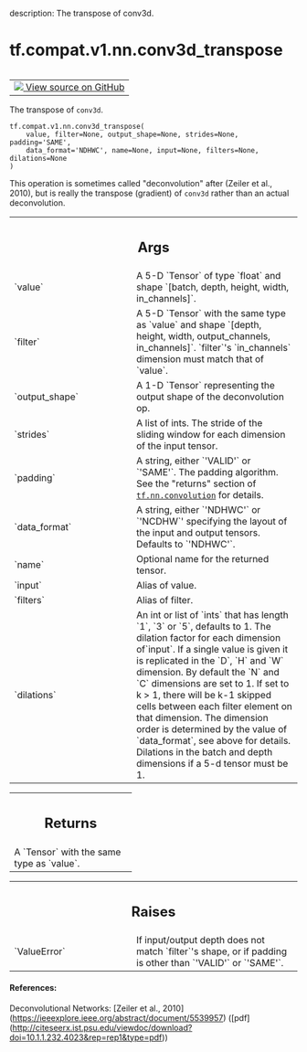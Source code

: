 description: The transpose of conv3d.

<div itemscope itemtype="http://developers.google.com/ReferenceObject">
<meta itemprop="name" content="tf.compat.v1.nn.conv3d_transpose" />
<meta itemprop="path" content="Stable" />
</div>

# tf.compat.v1.nn.conv3d_transpose

<!-- Insert buttons and diff -->

<table class="tfo-notebook-buttons tfo-api nocontent" align="left">
<td>
  <a target="_blank" href="https://github.com/tensorflow/tensorflow/blob/r2.3/tensorflow/python/ops/nn_ops.py#L3057-L3126">
    <img src="https://www.tensorflow.org/images/GitHub-Mark-32px.png" />
    View source on GitHub
  </a>
</td>
</table>



The transpose of `conv3d`.

<pre class="devsite-click-to-copy prettyprint lang-py tfo-signature-link">
<code>tf.compat.v1.nn.conv3d_transpose(
    value, filter=None, output_shape=None, strides=None, padding='SAME',
    data_format='NDHWC', name=None, input=None, filters=None, dilations=None
)
</code></pre>



<!-- Placeholder for "Used in" -->

This operation is sometimes called "deconvolution" after
(Zeiler et al., 2010), but is really the transpose (gradient) of `conv3d`
rather than an actual deconvolution.

<!-- Tabular view -->
 <table class="responsive fixed orange">
<colgroup><col width="214px"><col></colgroup>
<tr><th colspan="2"><h2 class="add-link">Args</h2></th></tr>

<tr>
<td>
`value`
</td>
<td>
A 5-D `Tensor` of type `float` and shape
`[batch, depth, height, width, in_channels]`.
</td>
</tr><tr>
<td>
`filter`
</td>
<td>
A 5-D `Tensor` with the same type as `value` and shape
`[depth, height, width, output_channels, in_channels]`.  `filter`'s
`in_channels` dimension must match that of `value`.
</td>
</tr><tr>
<td>
`output_shape`
</td>
<td>
A 1-D `Tensor` representing the output shape of the
deconvolution op.
</td>
</tr><tr>
<td>
`strides`
</td>
<td>
A list of ints. The stride of the sliding window for each
dimension of the input tensor.
</td>
</tr><tr>
<td>
`padding`
</td>
<td>
A string, either `'VALID'` or `'SAME'`. The padding algorithm.
See the "returns" section of <a href="../../../../tf/nn/convolution.md"><code>tf.nn.convolution</code></a> for details.
</td>
</tr><tr>
<td>
`data_format`
</td>
<td>
A string, either `'NDHWC'` or `'NCDHW`' specifying the layout
of the input and output tensors. Defaults to `'NDHWC'`.
</td>
</tr><tr>
<td>
`name`
</td>
<td>
Optional name for the returned tensor.
</td>
</tr><tr>
<td>
`input`
</td>
<td>
Alias of value.
</td>
</tr><tr>
<td>
`filters`
</td>
<td>
Alias of filter.
</td>
</tr><tr>
<td>
`dilations`
</td>
<td>
An int or list of `ints` that has length `1`, `3` or `5`,
defaults to 1. The dilation factor for each dimension of`input`. If a
single value is given it is replicated in the `D`, `H` and `W` dimension.
By default the `N` and `C` dimensions are set to 1. If set to k > 1, there
will be k-1 skipped cells between each filter element on that dimension.
The dimension order is determined by the value of `data_format`, see above
for details. Dilations in the batch and depth dimensions if a 5-d tensor
must be 1.
</td>
</tr>
</table>



<!-- Tabular view -->
 <table class="responsive fixed orange">
<colgroup><col width="214px"><col></colgroup>
<tr><th colspan="2"><h2 class="add-link">Returns</h2></th></tr>
<tr class="alt">
<td colspan="2">
A `Tensor` with the same type as `value`.
</td>
</tr>

</table>



<!-- Tabular view -->
 <table class="responsive fixed orange">
<colgroup><col width="214px"><col></colgroup>
<tr><th colspan="2"><h2 class="add-link">Raises</h2></th></tr>

<tr>
<td>
`ValueError`
</td>
<td>
If input/output depth does not match `filter`'s shape, or if
padding is other than `'VALID'` or `'SAME'`.
</td>
</tr>
</table>



#### References:

Deconvolutional Networks:
  [Zeiler et al., 2010]
  (https://ieeexplore.ieee.org/abstract/document/5539957)
  ([pdf]
  (http://citeseerx.ist.psu.edu/viewdoc/download?doi=10.1.1.232.4023&rep=rep1&type=pdf))
